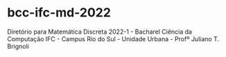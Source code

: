 # bcc-ifc-md-2022
Diretório para Matemática Discreta 2022-1 - Bacharel Ciência da Computação IFC - Campus Rio do Sul - Unidade Urbana - Profº Juliano T. Brignoli
